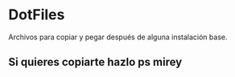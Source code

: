 # DotFiles

Archivos para copiar y pegar después de alguna instalación base.

## Si quieres copiarte hazlo ps mirey
